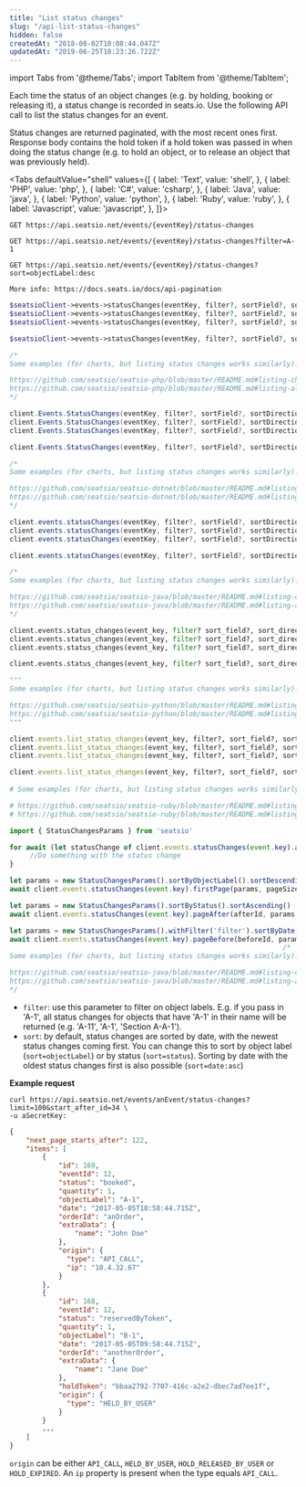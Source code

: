 ```yaml
---
title: "List status changes"
slug: "/api-list-status-changes"
hidden: false
createdAt: "2018-08-02T10:08:44.047Z"
updatedAt: "2019-06-25T18:23:26.722Z"
---
```


import Tabs from '@theme/Tabs';
import TabItem from '@theme/TabItem';

Each time the status of an object changes (e.g. by holding, booking or releasing it), a status change is recorded in seats.io. Use the following API call to list the status changes for an event.

Status changes are returned paginated, with the most recent ones first. Response body contains the hold token if a hold token was passed in when doing the status change (e.g. to hold an object, or to release an object that was previously held).



<Tabs 
  defaultValue="shell"
  values={[
{ label: 'Text', value: 'shell', },
{ label: 'PHP', value: 'php', },
{ label: 'C#', value: 'csharp', },
{ label: 'Java', value: 'java', },
{ label: 'Python', value: 'python', },
{ label: 'Ruby', value: 'ruby', },
{ label: 'Javascript', value: 'javascript', },
]}>
<TabItem value='shell'>

```shell
GET https://api.seatsio.net/events/{eventKey}/status-changes

GET https://api.seatsio.net/events/{eventKey}/status-changes?filter=A-1

GET https://api.seatsio.net/events/{eventKey}/status-changes?sort=objectLabel:desc

More info: https://docs.seats.io/docs/api-pagination

```

</TabItem>
<TabItem value='php'>

```php
$seatsioClient->events->statusChanges(eventKey, filter?, sortField?, sortDirection?)->firstPage(pageSize?)
$seatsioClient->events->statusChanges(eventKey, filter?, sortField?, sortDirection?)->pageAfter(afterId, pageSize?)
$seatsioClient->events->statusChanges(eventKey, filter?, sortField?, sortDirection?)->pageBefore(beforeId, pageSize?)

$seatsioClient->events->statusChanges(eventKey, filter?, sortField?, sortDirection?)->all()

/*
Some examples (for charts, but listing status changes works similarly):

https://github.com/seatsio/seatsio-php/blob/master/README.md#listing-charts-page-by-page
https://github.com/seatsio/seatsio-php/blob/master/README.md#listing-all-charts
*/
```

</TabItem>
<TabItem value='csharp'>

```csharp
client.Events.StatusChanges(eventKey, filter?, sortField?, sortDirection?).FirstPage(pageSize?)
client.Events.StatusChanges(eventKey, filter?, sortField?, sortDirection?).PageAfter(afterId, filter?, pageSize?)
client.Events.StatusChanges(eventKey, filter?, sortField?, sortDirection?).PageBefore(beforeId, filter?, pageSize?)

client.Events.StatusChanges(eventKey, filter?, sortField?, sortDirection?).All(filter?);

/*
Some examples (for charts, but listing status changes works similarly):

https://github.com/seatsio/seatsio-dotnet/blob/master/README.md#listing-charts-page-by-page
https://github.com/seatsio/seatsio-dotnet/blob/master/README.md#listing-all-charts
*/
```

</TabItem>
<TabItem value='java'>

```java
client.events.statusChanges(eventKey, filter?, sortField?, sortDirection?).firstPage(pageSize?)
client.events.statusChanges(eventKey, filter?, sortField?, sortDirection?).pageAfter(afterId, pageSize?)
client.events.statusChanges(eventKey, filter?, sortField?, sortDirection?).pageBefore(beforeId, pageSize?)

client.events.statusChanges(eventKey, filter?, sortField?, sortDirection?).all();

/*
Some examples (for charts, but listing status changes works similarly):

https://github.com/seatsio/seatsio-java/blob/master/README.md#listing-charts-page-by-page
https://github.com/seatsio/seatsio-java/blob/master/README.md#listing-all-charts
*/
```

</TabItem>
<TabItem value='python'>

```python
client.events.status_changes(event_key, filter? sort_field?, sort_direction?).first_page(page_size?)
client.events.status_changes(event_key, filter? sort_field?, sort_direction?).page_after(after_id, page_size?)
client.events.status_changes(event_key, filter? sort_field?, sort_direction?).page_before(before_id, page_size?)

client.events.status_changes(event_key, filter? sort_field?, sort_direction?).list()

"""
Some examples (for charts, but listing status changes works similarly):

https://github.com/seatsio/seatsio-python/blob/master/README.md#listing-charts-page-by-page
https://github.com/seatsio/seatsio-python/blob/master/README.md#listing-all-charts
"""
```

</TabItem>
<TabItem value='ruby'>

```ruby
client.events.list_status_changes(event_key, filter?, sort_field?, sort_direction?).first_page(page_size?)
client.events.list_status_changes(event_key, filter?, sort_field?, sort_direction?).page_after(after_id, page_size?)
client.events.list_status_changes(event_key, filter?, sort_field?, sort_direction?).page_before(before_id, page_size?)

client.events.list_status_changes(event_key, filter?, sort_field?, sort_direction?)
  
# Some examples (for charts, but listing status changes works similarly):

# https://github.com/seatsio/seatsio-ruby/blob/master/README.md#listing-charts-page-by-page
# https://github.com/seatsio/seatsio-ruby/blob/master/README.md#listing-all-charts
```

</TabItem>
<TabItem value='javascript'>

```javascript
import { StatusChangesParams } from 'seatsio'

for await (let statusChange of client.events.statusChanges(event.key).all(params?)) {
     //Do something with the status change
}

let params = new StatusChangesParams().sortByObjectLabel().sortDescending()
await client.events.statusChanges(event.key).firstPage(params, pageSize?)

let params = new StatusChangesParams().sortByStatus().sortAscending()
await client.events.statusChanges(event.key).pageAfter(afterId, params, pageSize?)

let params = new StatusChangesParams().withFilter('filter').sortByDate().sortDescending()
await client.events.statusChanges(event.key).pageBefore(beforeId, params, pageSize?)
                                                                   /*
Some examples (for charts, but listing status changes works similarly):

https://github.com/seatsio/seatsio-java/blob/master/README.md#listing-charts-page-by-page
https://github.com/seatsio/seatsio-java/blob/master/README.md#listing-all-charts
*/
```

</TabItem>
</Tabs>



- `filter`: use this parameter to filter on object labels. E.g. if you pass in 'A-1', all status changes for objects that have 'A-1' in their name will be returned (e.g. 'A-11', 'A-1', 'Section A-A-1').
- `sort`: by default, status changes are sorted by date, with the newest status changes coming first. You can change this to sort by object label (`sort=objectLabel`) or by status (`sort=status`). Sorting by date with the oldest status changes first is also possible (`sort=date:asc`)

**Example request**

```shell
curl https://api.seatsio.net/events/anEvent/status-changes?limit=100&start_after_id=34 \
-u aSecretKey:
```



```json
{
    "next_page_starts_after": 122,
    "items": [
        {
            "id": 169,
            "eventId": 12,
            "status": "booked",
            "quantity": 1,
            "objectLabel": "A-1",
            "date": "2017-05-05T10:58:44.715Z",
            "orderId": "anOrder",
            "extraData": {
                "name": "John Doe"
            },
            "origin": {
              "type": "API_CALL",
              "ip": "10.4.32.67"
            }
        },
        {
            "id": 168,
            "eventId": 12,
            "status": "reservedByToken",
            "quantity": 1,
            "objectLabel": "B-1",
            "date": "2017-05-05T09:58:44.715Z",
            "orderId": "anotherOrder",
            "extraData": {
                "name": "Jane Doe"
            }, 
            "holdToken": "bbaa2792-7707-416c-a2e2-dbec7ad7ee1f",
            "origin": {
              "type": "HELD_BY_USER"
            }
        }
        ...
    ]
}
```

`origin` can be either `API_CALL`, `HELD_BY_USER`, `HOLD_RELEASED_BY_USER` or `HOLD_EXPIRED`. An `ip` property is present when the type equals `API_CALL`.
